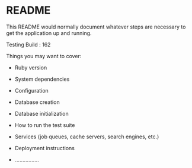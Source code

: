 # README

This README would normally document whatever steps are necessary to get the
application up and running.

Testing Build : 162

Things you may want to cover:

* Ruby version

* System dependencies

* Configuration

* Database creation

* Database initialization

* How to run the test suite

* Services (job queues, cache servers, search engines, etc.)

* Deployment instructions

* ................
